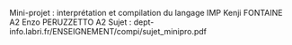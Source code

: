 Mini-projet : interprétation et compilation du langage IMP
Kenji FONTAINE A2
Enzo PERUZZETTO A2
Sujet : dept-info.labri.fr/ENSEIGNEMENT/compi/sujet_minipro.pdf
